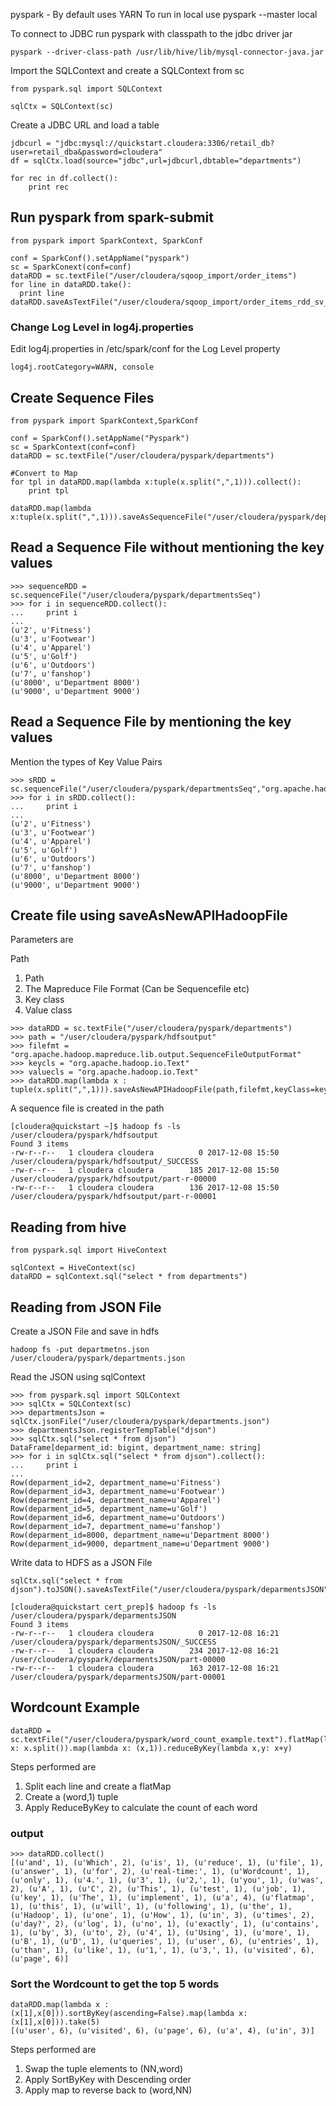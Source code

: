 pyspark - By default uses YARN
To run in local use pyspark --master local


To connect to JDBC run pyspark with classpath to the jdbc driver jar

````
pyspark --driver-class-path /usr/lib/hive/lib/mysql-connector-java.jar
````

Import the SQLContext and create a SQLContext from sc

````
from pyspark.sql import SQLContext

sqlCtx = SQLContext(sc)
````

Create a JDBC URL and load a table

```
jdbcurl = "jdbc:mysql://quickstart.cloudera:3306/retail_db?user=retail_dba&password=cloudera"
df = sqlCtx.load(source="jdbc",url=jdbcurl,dbtable="departments")

for rec in df.collect():
	print rec
````

## Run pyspark from spark-submit

````
from pyspark import SparkContext, SparkConf

conf = SparkConf().setAppName("pyspark")
sc = SparkConext(conf=conf)
dataRDD = sc.textFile("/user/cloudera/sqoop_import/order_items")
for line in dataRDD.take():
  print line
dataRDD.saveAsTextFile("/user/cloudera/sqoop_import/order_items_rdd_sv_as_txt")
````
### Change Log Level in log4j.properties

Edit log4j.properties in /etc/spark/conf for the Log Level property

````
log4j.rootCategory=WARN, console
````

## Create Sequence Files

````
from pyspark import SparkContext,SparkConf

conf = SparkConf().setAppName("Pyspark")
sc = SparkContext(conf=conf)
dataRDD = sc.textFile("/user/cloudera/pyspark/departments")

#Convert to Map
for tpl in dataRDD.map(lambda x:tuple(x.split(",",1))).collect():
    print tpl

dataRDD.map(lambda x:tuple(x.split(",",1))).saveAsSequenceFile("/user/cloudera/pyspark/deparments_seq")

````

## Read a Sequence File without mentioning the key values

````
>>> sequenceRDD = sc.sequenceFile("/user/cloudera/pyspark/departmentsSeq")
>>> for i in sequenceRDD.collect():
...     print i
...
(u'2', u'Fitness')
(u'3', u'Footwear')
(u'4', u'Apparel')
(u'5', u'Golf')
(u'6', u'Outdoors')
(u'7', u'fanshop')
(u'8000', u'Department 8000')
(u'9000', u'Department 9000')

````
## Read a Sequence File by mentioning the key values

Mention the types of Key Value Pairs


````
>>> sRDD = sc.sequenceFile("/user/cloudera/pyspark/departmentsSeq","org.apache.hadoop.io.IntWritable","org.apache.hadoop.io.Text")
>>> for i in sRDD.collect():
...     print i
...
(u'2', u'Fitness')
(u'3', u'Footwear')
(u'4', u'Apparel')
(u'5', u'Golf')
(u'6', u'Outdoors')
(u'7', u'fanshop')
(u'8000', u'Department 8000')
(u'9000', u'Department 9000')

````

## Create file using saveAsNewAPIHadoopFile

Parameters are

Path
1. Path
2. The Mapreduce File Format  (Can be Sequencefile etc)
3. Key class
4. Value class



````
>>> dataRDD = sc.textFile("/user/cloudera/pyspark/departments")
>>> path = "/user/cloudera/pyspark/hdfsoutput"
>>> filefmt = "org.apache.hadoop.mapreduce.lib.output.SequenceFileOutputFormat"
>>> keycls = "org.apache.hadoop.io.Text"
>>> valuecls = "org.apache.hadoop.io.Text"
>>> dataRDD.map(lambda x : tuple(x.split(",",1))).saveAsNewAPIHadoopFile(path,filefmt,keyClass=keycls,valueClass=valuecls)

````
A sequence file is created in the path

````
[cloudera@quickstart ~]$ hadoop fs -ls /user/cloudera/pyspark/hdfsoutput
Found 3 items
-rw-r--r--   1 cloudera cloudera          0 2017-12-08 15:50 /user/cloudera/pyspark/hdfsoutput/_SUCCESS
-rw-r--r--   1 cloudera cloudera        185 2017-12-08 15:50 /user/cloudera/pyspark/hdfsoutput/part-r-00000
-rw-r--r--   1 cloudera cloudera        136 2017-12-08 15:50 /user/cloudera/pyspark/hdfsoutput/part-r-00001

````

## Reading from hive

````
from pyspark.sql import HiveContext

sqlContext = HiveContext(sc)
dataRDD = sqlContext.sql("select * from departments")
````


## Reading from JSON File

Create a JSON File and save in hdfs

````
hadoop fs -put departmetns.json /user/cloudera/pyspark/departments.json

````

Read the JSON using sqlContext

````
>>> from pyspark.sql import SQLContext
>>> sqlCtx = SQLContext(sc)
>>> departmentsJson = sqlCtx.jsonFile("/user/cloudera/pyspark/departments.json")
>>> departmentsJson.registerTempTable("djson")
>>> sqlCtx.sql("select * from djson")
DataFrame[deparment_id: bigint, department_name: string]
>>> for i in sqlCtx.sql("select * from djson").collect():
...     print i
...
Row(deparment_id=2, department_name=u'Fitness')
Row(deparment_id=3, department_name=u'Footwear')
Row(deparment_id=4, department_name=u'Apparel')
Row(deparment_id=5, department_name=u'Golf')
Row(deparment_id=6, department_name=u'Outdoors')
Row(deparment_id=7, department_name=u'fanshop')
Row(deparment_id=8000, department_name=u'Department 8000')
Row(deparment_id=9000, department_name=u'Department 9000')

````

Write data to HDFS as a JSON File

````
sqlCtx.sql("select * from djson").toJSON().saveAsTextFile("/user/cloudera/pyspark/deparmentsJSON")

[cloudera@quickstart cert_prep]$ hadoop fs -ls /user/cloudera/pyspark/deparmentsJSON
Found 3 items
-rw-r--r--   1 cloudera cloudera          0 2017-12-08 16:21 /user/cloudera/pyspark/deparmentsJSON/_SUCCESS
-rw-r--r--   1 cloudera cloudera        234 2017-12-08 16:21 /user/cloudera/pyspark/deparmentsJSON/part-00000
-rw-r--r--   1 cloudera cloudera        163 2017-12-08 16:21 /user/cloudera/pyspark/deparmentsJSON/part-00001

````

## Wordcount Example

````
dataRDD = sc.textFile("/user/cloudera/pyspark/word_count_example.text").flatMap(lambda x: x.split()).map(lambda x: (x,1)).reduceByKey(lambda x,y: x+y)
````
Steps performed are
1. Split each line and create a flatMap
2. Create a (word,1) tuple
3. Apply ReduceByKey to calculate the count of each word

### output
````
>>> dataRDD.collect()
[(u'and', 1), (u'Which', 2), (u'is', 1), (u'reduce', 1), (u'file', 1), (u'answer', 1), (u'for', 2), (u'real-time:', 1), (u'Wordcount', 1), (u'only', 1), (u'4.', 1), (u'3', 1), (u'2,', 1), (u'you', 1), (u'was', 2), (u'A', 1), (u'C', 2), (u'This', 1), (u'test', 1), (u'job', 1), (u'key', 1), (u'The', 1), (u'implement', 1), (u'a', 4), (u'flatmap', 1), (u'this', 1), (u'will', 1), (u'following', 1), (u'the', 1), (u'Hadoop', 1), (u'one', 1), (u'How', 1), (u'in', 3), (u'times', 2), (u'day?', 2), (u'log', 1), (u'no', 1), (u'exactly', 1), (u'contains', 1), (u'by', 3), (u'to', 2), (u'4', 1), (u'Using', 1), (u'more', 1), (u'B', 1), (u'D', 1), (u'queries', 1), (u'user', 6), (u'entries', 1), (u'than', 1), (u'like', 1), (u'1,', 1), (u'3,', 1), (u'visited', 6), (u'page', 6)]

````


### Sort the Wordcount to get the top 5 words

````
dataRDD.map(lambda x : (x[1],x[0])).sortByKey(ascending=False).map(lambda x: (x[1],x[0])).take(5)
[(u'user', 6), (u'visited', 6), (u'page', 6), (u'a', 4), (u'in', 3)]

````

Steps performed are
1. Swap the tuple elements to (NN,word)
2. Apply SortByKey with Descending order
3. Apply map to reverse back to (word,NN)
